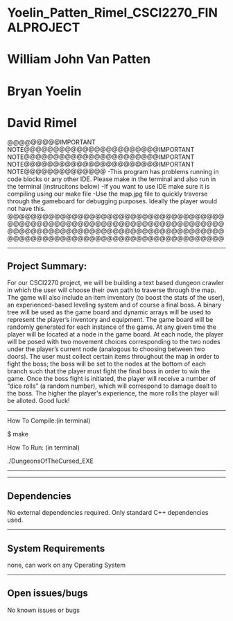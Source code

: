 # Yoelin_Patten_Rimel_CSCI2270_FINALPROJECT
# William John Van Patten
# Bryan Yoelin
# David Rimel

@@@@@@@@@IMPORTANT NOTE@@@@@@@@@@@@@@@@@@@@@@@IMPORTANT NOTE@@@@@@@@@@@@@@@@@@@@@@@IMPORTANT NOTE@@@@@@@@@@@@@@@@@@@@@@@IMPORTANT NOTE@@@@@@@@@@@@@@
-This program has problems running in code blocks or any other IDE. Please make in the terminal and also run in the terminal (instrucitons below)
-If you want to use IDE make sure it is compiling using our make file
-Use the map.jpg file to quickly traverse through the gameboard for debugging purposes. Ideally the player would not have this. 
@@@@@@@@@@@@@@@@@@@@@@@@@@@@@@@@@@@@@@@@@@@@@@@@@@@@@@@@@@@@@@@@@@@@@@@@@@@@@@@@@@@@@@@@@@@@@@@@@@@@@@@@@@@@@@@@@@@@@@@@@@@@@@@@@@@@@@@@@@@@@@@@@@@@


----------------
Project Summary:
----------------

For our CSCI2270 project, we will be building a text based dungeon
 crawler in which the user will choose their own path to traverse 
through the map. The game will also include an item inventory (to boost the stats of the user),
 an experienced-based leveling system and of course a final boss. A binary tree will be used as the
 game board and dynamic arrays will be used to represent the player’s inventory and equipment. The 
game board will be randomly generated for each instance of the game.  At any given time the player will be
 located at a node in the game board. At each node, the player will be posed with two movement choices
 corresponding to the two nodes under the player’s current node (analogous to choosing between two doors).
 The user must collect certain items throughout the map in order to fight the boss; the boss will be set to
 the nodes at the bottom of each branch such that the player must fight the final boss in order to win the 
game. Once the boss fight is initiated, the player will receive a number of “dice rolls” (a random number), 
which will correspond to damage dealt to the boss. The higher the player's experience, the more rolls the player
 will be alloted. Good luck!


----------------------------
How To Compile:(in terminal)

$ make

How To Run: (in terminal)

./DungeonsOfTheCursed_EXE

----------------------------


------------
Dependencies
------------

No external dependencies required. Only standard C++ dependencies used.


--------------------
System Requirements
--------------------

none, can work on any Operating System
 
----------------
Open issues/bugs
----------------

No known issues or bugs




